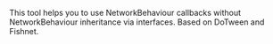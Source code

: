 This tool helps you to use NetworkBehaviour callbacks without NetworkBehaviour inheritance via interfaces. Based on DoTween and Fishnet.

